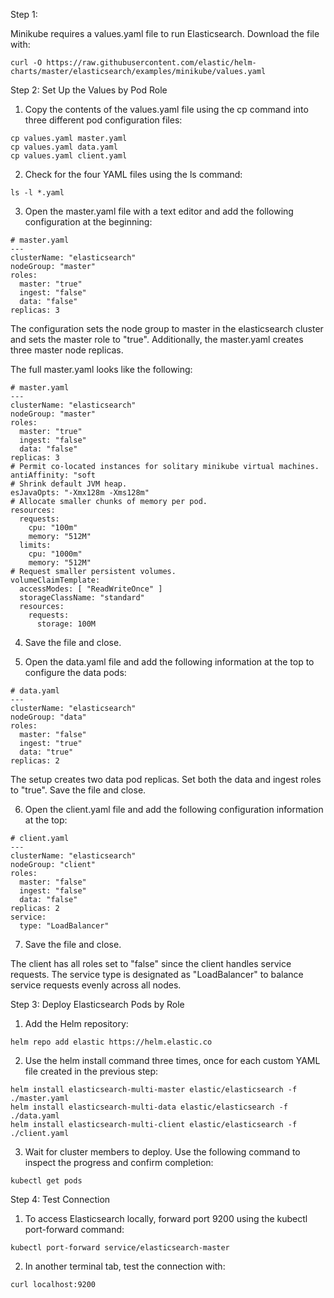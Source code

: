 Step 1:

Minikube requires a values.yaml file to run Elasticsearch. Download the file with:

```
curl -O https://raw.githubusercontent.com/elastic/helm-charts/master/elasticsearch/examples/minikube/values.yaml
```

Step 2: Set Up the Values by Pod Role
1. Copy the contents of the values.yaml file using the cp command into three different pod configuration files:
```
cp values.yaml master.yaml
cp values.yaml data.yaml
cp values.yaml client.yaml
```
2. Check for the four YAML files using the ls command:
```
ls -l *.yaml
```
3. Open the master.yaml file with a text editor and add the following configuration at the beginning:
```
# master.yaml
---
clusterName: "elasticsearch"
nodeGroup: "master"
roles:
  master: "true"
  ingest: "false"
  data: "false"
replicas: 3
```
The configuration sets the node group to master in the elasticsearch cluster and sets the master role to "true". Additionally, the master.yaml creates three master node replicas.

The full master.yaml looks like the following:
```
# master.yaml
---
clusterName: "elasticsearch"
nodeGroup: "master"
roles:
  master: "true"
  ingest: "false"
  data: "false"
replicas: 3
# Permit co-located instances for solitary minikube virtual machines.
antiAffinity: "soft
# Shrink default JVM heap.
esJavaOpts: "-Xmx128m -Xms128m"
# Allocate smaller chunks of memory per pod.
resources:
  requests:
    cpu: "100m"
    memory: "512M"
  limits:
    cpu: "1000m"
    memory: "512M"
# Request smaller persistent volumes.
volumeClaimTemplate:
  accessModes: [ "ReadWriteOnce" ]
  storageClassName: "standard"
  resources:
    requests:
      storage: 100M
```
4. Save the file and close.

5. Open the data.yaml file and add the following information at the top to configure the data pods:
```
# data.yaml
---
clusterName: "elasticsearch"
nodeGroup: "data"
roles:
  master: "false"
  ingest: "true"
  data: "true"
replicas: 2
```
The setup creates two data pod replicas. Set both the data and ingest roles to "true". Save the file and close.

6. Open the client.yaml file and add the following configuration information at the top:
```
# client.yaml
---
clusterName: "elasticsearch"
nodeGroup: "client"
roles:
  master: "false"
  ingest: "false"
  data: "false"
replicas: 2
service:
  type: "LoadBalancer"
```  
  7. Save the file and close.

The client has all roles set to "false" since the client handles service requests. The service type is designated as "LoadBalancer" to balance service requests evenly across all nodes.

Step 3: Deploy Elasticsearch Pods by Role
1. Add the Helm repository:
```
helm repo add elastic https://helm.elastic.co
```
2. Use the helm install command three times, once for each custom YAML file created in the previous step:
```
helm install elasticsearch-multi-master elastic/elasticsearch -f ./master.yaml
helm install elasticsearch-multi-data elastic/elasticsearch -f ./data.yaml
helm install elasticsearch-multi-client elastic/elasticsearch -f ./client.yaml
```
3. Wait for cluster members to deploy. Use the following command to inspect the progress and confirm completion:
```
kubectl get pods
```
Step 4: Test Connection
1. To access Elasticsearch locally, forward port 9200 using the kubectl port-forward command:
```
kubectl port-forward service/elasticsearch-master
```
2. In another terminal tab, test the connection with:
```
curl localhost:9200
```

